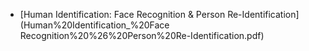 * [Human Identification: Face Recognition & Person Re-Identification](Human%20Identification_%20Face Recognition%20%26%20Person%20Re-Identification.pdf)
